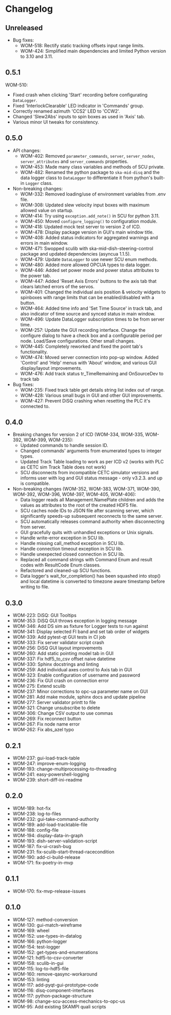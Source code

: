 # Changelog

## Unreleased

- Bug fixes:
    - WOM-518: Rectify static tracking offsets input range limits.
    - WOM-424: Simplified main dependencies and limited Python version to 3.10 and 3.11.

## 0.5.1

WOM-510: 
- Fixed crash when clicking 'Start' recording before configurating `DataLogger`.
- Fixed 'InterlockClearable' LED indicator in 'Commands' group.
- Correctly renamed azimuth 'CCS2' LED to 'CCW2'.
- Changed 'Slew2Abs' inputs to spin boxes as used in 'Axis' tab.
- Various minor UI tweaks for consistency.

## 0.5.0

- API changes:
    - WOM-402: Removed `parameter_commands`, `server`, `server_nodes`, `server_attributes` and `server_commands` properties.
    - WOM-453: Made many class variables and methods of SCU private.
    - WOM-482: Renamed the python package to `ska-mid-disq` and the data logger class to `DataLogger` to differentiate it from python's built-in `Logger` class.
- Non-breaking changes:
    - WOM-332: Removed loading/use of environment variables from .env file.
    - WOM-308: Updated slew velocity input boxes with maximum allowed value on startup.
    - WOM-414: Try using `exception.add_note()` in SCU for python 3.11.
    - WOM-450: Moved `configure_logging()` to configuration module.
    - WOM-418: Updated mock test server to version 2 of ICD.
    - WOM-478: Display package version in GUI's main window title.
    - WOM-408: Added status indicators for aggregated warnings and errors in main window.
    - WOM-471: Swopped sculib with ska-mid-dish-steering-control package and updated dependencies (asyncua 1.1.5).
    - WOM-479: Update `DataLogger` to use newer SCU enum methods.
    - WOM-480: Added more allowed OPCUA types to data logger.
    - WOM-446: Added set power mode and power status attributes to the power tab.
    - WOM-447: Added 'Reset Axis Errors' buttons to the axis tab that clears latched errors of the servos.
    - WOM-401: Changed the individual axis position & velocity widgets to spinboxes with range limits that can be enabled/disabled with a button.
    - WOM-464: Added time info and 'Set Time Source' in track tab, and also indicator of time source and synced status in main window.
    - WOM-496: Update DataLogger subscription times to be from server time.
    - WOM-257: Update the GUI recording interface. Change the configure dialog to have a check box and a configurable period per node. Load/Save configurations. Other small changes.
    - WOM-445: Completely reworked and fixed the point tab's functionality.
    - WOM-474: Moved server connection into pop-up window. Added 'Control' and 'Help' menus with 'About' window, and various GUI display/layout improvements.
    - WOM-476: Add track status tr_TimeRemaining and OnSourceDev to track tab
- Bug fixes:
    - WOM-235: Fixed track table get details string list index out of range.
    - WOM-428: Various small bugs in GUI and other GUI improvements.
    - WOM-427: Prevent DiSQ crashing when resetting the PLC it's connected to.

## 0.4.0

- Breaking changes for version 2 of ICD (WOM-334, WOM-335, WOM-392, WOM-399, WOM-235):
    - Updated commands to handle session ID.
    - Changed commands' arguments from enumerated types to integer types.
    - Updated Track Table loading to work as per ICD v2 (works with PLC as CETC sim Track Table does not work)
    - SCU disconnects from incompatible CETC simulator versions and informs user with log and GUI status message - only v3.2.3. and up is compatible.
- Non-breaking changes (WOM-352, WOM-383, WOM-371, WOM-390, WOM-392, WOM-396, WOM-397, WOM-405, WOM-406):
    - Data logger reads all Management.NamePlate children and adds the values as attributes to the root of the created HDF5 file.
    - SCU caches node IDs to JSON file after scanning server, which significantly speeds-up subsequent reconnects to the same server.
    - SCU automatically releases command authority when disconnecting from server.
    - GUI gracefully quits with unhandled exceptions or Unix signals.
    - Handle write-error exception in SCU lib.
    - Handle missing call_method exception in SCU lib.
    - Handle connection timeout exception in SCU lib.
    - Handle unexpected closed connection in SCU lib.
    - Replaced all command strings with Command Enum and result codes with ResultCode Enum classes.
    - Refactored and cleaned-up SCU functions.
    - Data logger's wait_for_completion() has been squashed into stop() and local datetime is converted to timezone aware timestamp before writing to file.

## 0.3.0

- WOM-223: DiSQ: GUI Tooltips
- WOM-353: DiSQ GUI throws exception in logging message
- WOM-346: Add DS sim as fixture for Logger tests to run against
- WOM-341: Display selected FI band and set tab order of widgets
- WOM-339: Add pytest-qt GUI tests in CI job
- WOM-333: Fix server validator script crash
- WOM-256: DiSQ GUI layout improvements
- WOM-260: Add static pointing model tab in GUI
- WOM-337: Fix hdf5_to_csv offset naive datetime
- WOM-330: Sphinx docstrings and linting
- WOM-259: Add individual axes control to Axis tab in GUI
- WOM-323: Enable configuration of username and password
- WOM-236: Fix GUI crash on connection error
- WOM-275: Extend sculib
- WOM-237: Minor corrections to opc-ua parameter name on GUI
- WOM-281: Add make module, sphinx docs and update pipeline
- WOM-277: Server validator printt to file
- WOM-321: Change unsubscribe to delete
- WOM-306: Change CSV output to use commas
- WOM-269: Fix reconnect button
- WOM-267: Fix node name error
- WOM-262: Fix abs_azel typo

## 0.2.1

- WOM-237: gui-load-track-table
- WOM-247: improve-enum-logging
- WOM-193: change-multiprocessing-to-threading
- WOM-241: easy-powershell-logging
- WOM-239: short-diff-ini-readme

## 0.2.0

- WOM-189: hot-fix
- WOM-238: log-to-files
- WOM-232: gui-take-command-authority
- WOM-189: add-load-tracktable-file
- WOM-188: config-file
- WOM-194: display-data-in-graph
- WOM-193: dish-server-validation-script
- WOM-187: fix-ui-crash-bug
- WOM-231: fix-sculib-start-thread-racecondition
- WOM-190: add-ci-build-release
- WOM-171: fix-poetry-in-mvp

## 0.1.1

- WOM-170: fix-mvp-release-issues

## 0.1.0

- WOM-127: method-conversion
- WOM-130: gui-match-wireframe
- WOM-169: wheel
- WOM-152: use-types-in-datalog
- WOM-166: python-logger
- WOM-154: test-logger
- WOM-152: get-types-and-enumerations
- WOM-121: hdf5-to-csv-converter
- WOM-158: sculib-in-gui
- WOM-115: log-to-hdf5-file
- WOM-160: remove-qasync-workaround
- WOM-153: linting
- WOM-117: add-pyqt-gui-prototype-code
- WOM-116: disq-component-interfaces
- WOM-117: python-package-structure
- WOM-98: change-scu-access-mechanics-to-opc-us
- WOM-95: Add existing SKAMPI quali scripts
